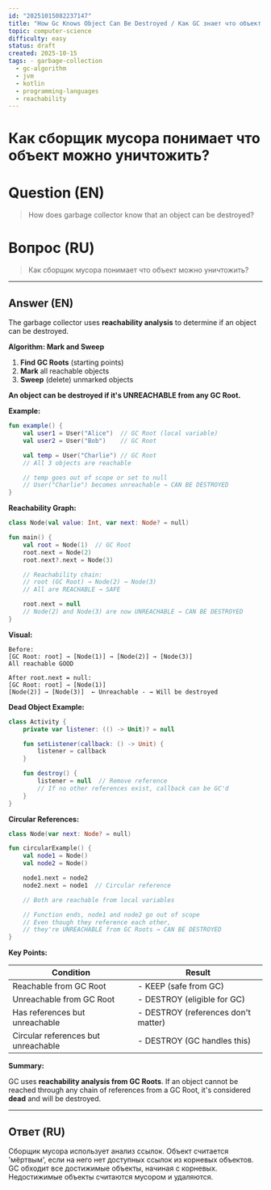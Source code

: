 ```yaml
---
id: "20251015082237147"
title: "How Gc Knows Object Can Be Destroyed / Как GC знает что объект можно уничтожить"
topic: computer-science
difficulty: easy
status: draft
created: 2025-10-15
tags: - garbage-collection
  - gc-algorithm
  - jvm
  - kotlin
  - programming-languages
  - reachability
---
```

# Как сборщик мусора понимает что объект можно уничтожить?

# Question (EN)
> How does garbage collector know that an object can be destroyed?

# Вопрос (RU)
> Как сборщик мусора понимает что объект можно уничтожить?

---

## Answer (EN)

The garbage collector uses **reachability analysis** to determine if an object can be destroyed.

**Algorithm: Mark and Sweep**

1. **Find GC Roots** (starting points)
2. **Mark** all reachable objects
3. **Sweep** (delete) unmarked objects

**An object can be destroyed if it's UNREACHABLE from any GC Root.**

**Example:**

```kotlin
fun example() {
    val user1 = User("Alice")  // GC Root (local variable)
    val user2 = User("Bob")    // GC Root

    val temp = User("Charlie") // GC Root
    // All 3 objects are reachable

    // temp goes out of scope or set to null
    // User("Charlie") becomes unreachable → CAN BE DESTROYED
}
```

**Reachability Graph:**

```kotlin
class Node(val value: Int, var next: Node? = null)

fun main() {
    val root = Node(1)  // GC Root
    root.next = Node(2)
    root.next?.next = Node(3)

    // Reachability chain:
    // root (GC Root) → Node(2) → Node(3)
    // All are REACHABLE → SAFE

    root.next = null
    // Node(2) and Node(3) are now UNREACHABLE → CAN BE DESTROYED
}
```

**Visual:**

```
Before:
[GC Root: root] → [Node(1)] → [Node(2)] → [Node(3)]
All reachable GOOD

After root.next = null:
[GC Root: root] → [Node(1)]
[Node(2)] → [Node(3)]  ← Unreachable - → Will be destroyed
```

**Dead Object Example:**

```kotlin
class Activity {
    private var listener: (() -> Unit)? = null

    fun setListener(callback: () -> Unit) {
        listener = callback
    }

    fun destroy() {
        listener = null  // Remove reference
        // If no other references exist, callback can be GC'd
    }
}
```

**Circular References:**

```kotlin
class Node(var next: Node? = null)

fun circularExample() {
    val node1 = Node()
    val node2 = Node()

    node1.next = node2
    node2.next = node1  // Circular reference

    // Both are reachable from local variables

    // Function ends, node1 and node2 go out of scope
    // Even though they reference each other,
    // they're UNREACHABLE from GC Roots → CAN BE DESTROYED
}
```

**Key Points:**

| Condition | Result |
|-----------|--------|
| Reachable from GC Root | - KEEP (safe from GC) |
| Unreachable from GC Root | - DESTROY (eligible for GC) |
| Has references but unreachable | - DESTROY (references don't matter) |
| Circular references but unreachable | - DESTROY (GC handles this) |

**Summary:**

GC uses **reachability analysis from GC Roots**. If an object cannot be reached through any chain of references from a GC Root, it's considered **dead** and will be destroyed.

---

## Ответ (RU)

Сборщик мусора использует анализ ссылок. Объект считается 'мёртвым', если на него нет доступных ссылок из корневых объектов. GC обходит все достижимые объекты, начиная с корневых. Недостижимые объекты считаются мусором и удаляются.

